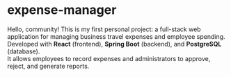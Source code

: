 # expense-manager
Hello, community! This is my first personal project: a full-stack web application for managing business travel expenses and employee spending.  
Developed with **React** (frontend), **Spring Boot** (backend), and **PostgreSQL** (database).  
It allows employees to record expenses and administrators to approve, reject, and generate reports.
